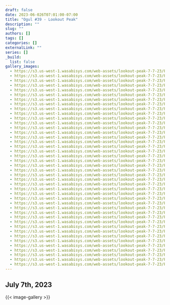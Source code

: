 ```yaml
---
draft: false
date: 2023-06-026T07:01:00-07:00
title: "Ogul #39 - Lookout Peak"
description: ""
slug: ""
authors: []
tags: []
categories: []
externalLink: ""
series: []
_build:
  list: false
gallery_images:
  - https://s3.us-west-1.wasabisys.com/web-assets/lookout-peak-7-7-23/PXL_20230707_134903678.jpg
  - https://s3.us-west-1.wasabisys.com/web-assets/lookout-peak-7-7-23/PXL_20230707_134908001.jpg
  - https://s3.us-west-1.wasabisys.com/web-assets/lookout-peak-7-7-23/PXL_20230707_135308288.MP.jpg
  - https://s3.us-west-1.wasabisys.com/web-assets/lookout-peak-7-7-23/PXL_20230707_135315837.jpg
  - https://s3.us-west-1.wasabisys.com/web-assets/lookout-peak-7-7-23/PXL_20230707_135326190.jpg
  - https://s3.us-west-1.wasabisys.com/web-assets/lookout-peak-7-7-23/PXL_20230707_135328849.MP.jpg
  - https://s3.us-west-1.wasabisys.com/web-assets/lookout-peak-7-7-23/PXL_20230707_140154783.jpg
  - https://s3.us-west-1.wasabisys.com/web-assets/lookout-peak-7-7-23/PXL_20230707_141700359.jpg
  - https://s3.us-west-1.wasabisys.com/web-assets/lookout-peak-7-7-23/PXL_20230707_143409413.jpg
  - https://s3.us-west-1.wasabisys.com/web-assets/lookout-peak-7-7-23/PXL_20230707_143411831.jpg
  - https://s3.us-west-1.wasabisys.com/web-assets/lookout-peak-7-7-23/PXL_20230707_150738906.jpg
  - https://s3.us-west-1.wasabisys.com/web-assets/lookout-peak-7-7-23/PXL_20230707_150740730.jpg
  - https://s3.us-west-1.wasabisys.com/web-assets/lookout-peak-7-7-23/PXL_20230707_153219860.jpg
  - https://s3.us-west-1.wasabisys.com/web-assets/lookout-peak-7-7-23/PXL_20230707_154605161.jpg
  - https://s3.us-west-1.wasabisys.com/web-assets/lookout-peak-7-7-23/PXL_20230707_155425624.jpg
  - https://s3.us-west-1.wasabisys.com/web-assets/lookout-peak-7-7-23/PXL_20230707_160011027.MP.jpg
  - https://s3.us-west-1.wasabisys.com/web-assets/lookout-peak-7-7-23/PXL_20230707_160532899.jpg
  - https://s3.us-west-1.wasabisys.com/web-assets/lookout-peak-7-7-23/PXL_20230707_160540339.jpg
  - https://s3.us-west-1.wasabisys.com/web-assets/lookout-peak-7-7-23/PXL_20230707_161334900.PANO.jpg
  - https://s3.us-west-1.wasabisys.com/web-assets/lookout-peak-7-7-23/PXL_20230707_161340594.jpg
  - https://s3.us-west-1.wasabisys.com/web-assets/lookout-peak-7-7-23/PXL_20230707_161348678.jpg
  - https://s3.us-west-1.wasabisys.com/web-assets/lookout-peak-7-7-23/PXL_20230707_161350219.jpg
  - https://s3.us-west-1.wasabisys.com/web-assets/lookout-peak-7-7-23/PXL_20230707_161352745.MP.jpg
  - https://s3.us-west-1.wasabisys.com/web-assets/lookout-peak-7-7-23/PXL_20230707_161354236.jpg
  - https://s3.us-west-1.wasabisys.com/web-assets/lookout-peak-7-7-23/PXL_20230707_161355982.jpg
  - https://s3.us-west-1.wasabisys.com/web-assets/lookout-peak-7-7-23/PXL_20230707_161357444.jpg
  - https://s3.us-west-1.wasabisys.com/web-assets/lookout-peak-7-7-23/PXL_20230707_161359981.MP.jpg
  - https://s3.us-west-1.wasabisys.com/web-assets/lookout-peak-7-7-23/PXL_20230707_161414382.jpg
  - https://s3.us-west-1.wasabisys.com/web-assets/lookout-peak-7-7-23/PXL_20230707_161644809.jpg
  - https://s3.us-west-1.wasabisys.com/web-assets/lookout-peak-7-7-23/PXL_20230707_161751111.jpg
  - https://s3.us-west-1.wasabisys.com/web-assets/lookout-peak-7-7-23/PXL_20230707_162726818.jpg
  - https://s3.us-west-1.wasabisys.com/web-assets/lookout-peak-7-7-23/PXL_20230707_164531827.jpg
  - https://s3.us-west-1.wasabisys.com/web-assets/lookout-peak-7-7-23/PXL_20230707_170809179.jpg
  - https://s3.us-west-1.wasabisys.com/web-assets/lookout-peak-7-7-23/PXL_20230707_170814597.jpg
  - https://s3.us-west-1.wasabisys.com/web-assets/lookout-peak-7-7-23/PXL_20230707_171055052.jpg
  - https://s3.us-west-1.wasabisys.com/web-assets/lookout-peak-7-7-23/PXL_20230707_171502696.jpg
  - https://s3.us-west-1.wasabisys.com/web-assets/lookout-peak-7-7-23/PXL_20230707_173658306.jpg
  - https://s3.us-west-1.wasabisys.com/web-assets/lookout-peak-7-7-23/PXL_20230707_175311557.jpg
  - https://s3.us-west-1.wasabisys.com/web-assets/lookout-peak-7-7-23/PXL_20230707_175312522.jpg
  - https://s3.us-west-1.wasabisys.com/web-assets/lookout-peak-7-7-23/PXL_20230707_175741145.jpg
  - https://s3.us-west-1.wasabisys.com/web-assets/lookout-peak-7-7-23/PXL_20230707_180202107.MP.jpg
  - https://s3.us-west-1.wasabisys.com/web-assets/lookout-peak-7-7-23/PXL_20230707_180202975.jpg
---
```


## July 7th, 2023

{{< image-gallery >}}